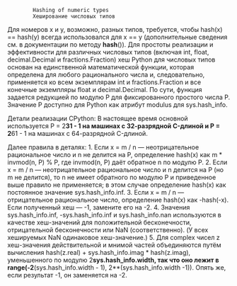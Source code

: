             Hashing of numeric types
            Хеширование числовых типов

Для номеров x и y, возможно, разных типов, требуется, чтобы hash(x) == hash(y) всегда
использовался для x == y (дополнительные сведения см. в документации по методу __hash__()).
Для простоты реализации и эффективности для различных числовых типов (включая int, float,
decimal.Decimal и fractions.Fraction) хеш Python для числовых типов основан на единственной
математической функции, которая определена для любого рационального числа и, следовательно,
применяется ко всем экземплярам int и fractions.Fraction и все конечные экземпляры float и
decimal.Decimal. По сути, функция задается редукцией по модулю P для фиксированного 
простого числа P. Значение P доступно для Python как атрибут modulus для sys.hash_info.

Детали реализации CPython: В настоящее время основной используется P = 2**31 - 1 на машинах
с 32-разрядной C-длиной и P = 2**61 - 1 на машинах с 64-разрядной C-длиной.

Далее правила в деталях:
    1. Если x = m / n — неотрицательное рациональное число и n не делится на P, определение 
hash(x) как m * invmod(n, P) % P, где invmod(n, P) даёт обратное n по модулю P.
    2. Если x = m / n — неотрицательное рациональное число и n делится на P (но m не
делится), то n не имеет обратного по модулю P и приведенное выше правило не применяется;
в этом случае определение hash(x) как постоянное значение sys.hash_info.inf.
    3. Если x = m / n — отрицательное рациональное число, определение hash(x) как -hash(-x).
Если полученный хеш — -1, замените его на -2.
    4. Значения sys.hash_info.inf, -sys.hash_info.inf и sys.hash_info.nan используются в 
качестве хеш-значений для положительной бесконечности, отрицательной бесконечности или
NaN (соответственно). (У всех хешируемых NaN одинаковое хеш-значение.)
    5. Для complex чисел z хеш-значения действительной и мнимой частей объединяются путём
вычисления hash(z.real) + sys.hash_info.imag * hash(z.imag), уменьшенного по модулю
2**sys.hash_info.width, так что оно лежит в range(-2**(sys.hash_info.width - 1),
2**(sys.hash_info.width -1)). Опять же, если результат -1, он заменяется на -2.
